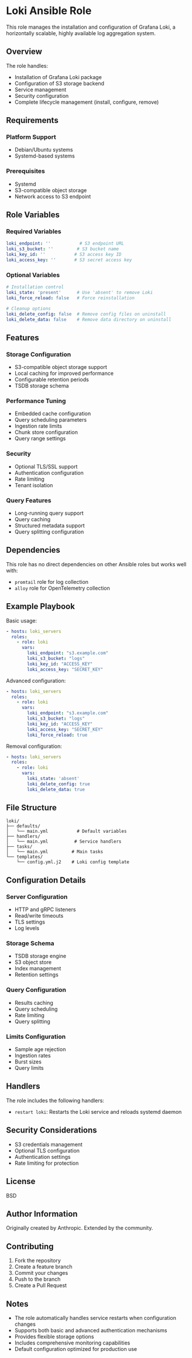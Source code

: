 # Loki Ansible Role

This role manages the installation and configuration of Grafana Loki, a horizontally scalable, highly available log aggregation system.

## Overview

The role handles:
- Installation of Grafana Loki package
- Configuration of S3 storage backend
- Service management
- Security configuration
- Complete lifecycle management (install, configure, remove)

## Requirements

### Platform Support
- Debian/Ubuntu systems
- Systemd-based systems

### Prerequisites
- Systemd
- S3-compatible object storage
- Network access to S3 endpoint

## Role Variables

### Required Variables

```yaml
loki_endpoint: ''           # S3 endpoint URL
loki_s3_bucket: ''         # S3 bucket name
loki_key_id: ''           # S3 access key ID
loki_access_key: ''       # S3 secret access key
```

### Optional Variables

```yaml
# Installation control
loki_state: 'present'      # Use 'absent' to remove Loki
loki_force_reload: false   # Force reinstallation

# Cleanup options
loki_delete_config: false  # Remove config files on uninstall
loki_delete_data: false    # Remove data directory on uninstall
```

## Features

### Storage Configuration
- S3-compatible object storage support
- Local caching for improved performance
- Configurable retention periods
- TSDB storage schema

### Performance Tuning
- Embedded cache configuration
- Query scheduling parameters
- Ingestion rate limits
- Chunk store configuration
- Query range settings

### Security
- Optional TLS/SSL support
- Authentication configuration
- Rate limiting
- Tenant isolation

### Query Features
- Long-running query support
- Query caching
- Structured metadata support
- Query splitting configuration

## Dependencies

This role has no direct dependencies on other Ansible roles but works well with:
- `promtail` role for log collection
- `alloy` role for OpenTelemetry collection

## Example Playbook

Basic usage:

```yaml
- hosts: loki_servers
  roles:
    - role: loki
      vars:
        loki_endpoint: "s3.example.com"
        loki_s3_bucket: "logs"
        loki_key_id: "ACCESS_KEY"
        loki_access_key: "SECRET_KEY"
```

Advanced configuration:

```yaml
- hosts: loki_servers
  roles:
    - role: loki
      vars:
        loki_endpoint: "s3.example.com"
        loki_s3_bucket: "logs"
        loki_key_id: "ACCESS_KEY"
        loki_access_key: "SECRET_KEY"
        loki_force_reload: true
```

Removal configuration:

```yaml
- hosts: loki_servers
  roles:
    - role: loki
      vars:
        loki_state: 'absent'
        loki_delete_config: true
        loki_delete_data: true
```

## File Structure

```
loki/
├── defaults/
│   └── main.yml           # Default variables
├── handlers/
│   └── main.yml          # Service handlers
├── tasks/
│   └── main.yml         # Main tasks
└── templates/
    └── config.yml.j2    # Loki config template
```

## Configuration Details

### Server Configuration
- HTTP and gRPC listeners
- Read/write timeouts
- TLS settings
- Log levels

### Storage Schema
- TSDB storage engine
- S3 object store
- Index management
- Retention settings

### Query Configuration
- Results caching
- Query scheduling
- Rate limiting
- Query splitting

### Limits Configuration
- Sample age rejection
- Ingestion rates
- Burst sizes
- Query limits

## Handlers

The role includes the following handlers:
- `restart loki`: Restarts the Loki service and reloads systemd daemon

## Security Considerations

- S3 credentials management
- Optional TLS configuration
- Authentication settings
- Rate limiting for protection

## License

BSD

## Author Information

Originally created by Anthropic. Extended by the community.

## Contributing

1. Fork the repository
2. Create a feature branch
3. Commit your changes
4. Push to the branch
5. Create a Pull Request

## Notes

- The role automatically handles service restarts when configuration changes
- Supports both basic and advanced authentication mechanisms
- Provides flexible storage options
- Includes comprehensive monitoring capabilities
- Default configuration optimized for production use

